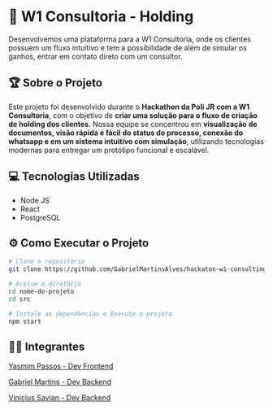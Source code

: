 # 🚀 W1 Consultoria - Holding

Desenvolvemos uma plataforma para a W1 Consultoria, onde os clientes possuem um fluxo intuitivo e tem a possibilidade de além de simular os ganhos, entrar em contato direto com um consultor.

## 🏆 Sobre o Projeto

Este projeto foi desenvolvido durante o **Hackathon da Poli JR com a W1 Consultoria**, com o objetivo de **criar uma solução para o fluxo de criação de holding dos clientes**. Nossa equipe se concentrou em **visualização de documentos, visão rápida e fácil do status do processo, conexão do whatsapp e em um sistema intuitivo com simulação**, utilizando tecnologias modernas para entregar um protótipo funcional e escalável.

## 💻 Tecnologias Utilizadas

- Node JS
- React
- PostgreSQL

## ⚙️ Como Executar o Projeto

```bash
# Clone o repositório
git clone https://github.com/GabrielMartinsAlves/hackaton-w1-consulting

# Acesse o diretório
cd nome-do-projeto
cd src

# Instale as dependências e Execute o projeto
npm start
```

## 🧑‍💻 Integrantes
[Yasmim Passos - Dev Frontend](https://www.linkedin.com/in/yasmim-passos/)

[Gabriel Martins - Dev Backend](https://www.linkedin.com/in/gabriel-martins-alves/)

[Vinicius Savian - Dev Backend](https://www.linkedin.com/in/viniciussavian/)
